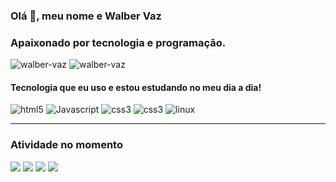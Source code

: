 <h3> Olá 👋, meu nome e Walber Vaz </h3>
<h3>Apaixonado por tecnologia e programação.</h3>

<div>
  <img src="https://github-readme-stats.vercel.app/api?username=walber-vaz&show_icons=true&theme=dracula&locale=pt-br" alt="walber-vaz" />
  <img src="https://github-readme-stats.vercel.app/api/top-langs/?username=walber-vaz&show_icons=true&locale=pt-br&theme=dracula" alt="walber-vaz" />
</div>

#### Tecnologia que eu uso e estou estudando no meu dia a dia!
<div style="display: inline_block;">
  <img src="https://img.shields.io/badge/HTML5-E34F26?style=for-the-badge&logo=html5&logoColor=white" alt="html5" />
  <img src="https://img.shields.io/badge/JavaScript-F7DF1E?style=for-the-badge&logo=javascript&logoColor=black" alt="Javascript" />
  <img src="https://img.shields.io/badge/CSS3-1572B6?style=for-the-badge&logo=css3&logoColor=white" alt="css3" />
  <img src="https://img.shields.io/badge/Go-00ADD8?style=for-the-badge&logo=go&logoColor=white" alt="css3" />
  <img src="https://img.shields.io/badge/Linux-FCC624?style=for-the-badge&logo=linux&logoColor=black" alt="linux" />
</div>

<hr/>

### Atividade no momento

<div>
  <img src="https://github-readme-stats.vercel.app/api/pin/?username=walber-vaz&repo=logica-de-programacao-js&show_owner=true&theme=dracula&locale=pt-br" />
  <img src="https://github-readme-stats.vercel.app/api/pin/?username=walber-vaz&repo=curso-go&show_owner=true&theme=dracula&locale=pt-br" />
  <img src="https://github-readme-stats.vercel.app/api/pin/?username=walber-vaz&repo=curso-js-funcional-e-reativo&show_owner=true&theme=dracula&locale=pt-br" />
  <img src="https://github-readme-stats.vercel.app/api/pin/?username=walber-vaz&repo=ToDoList&show_owner=true&theme=dracula&locale=pt-br" />
</div>
